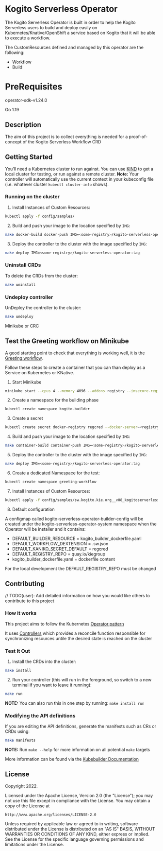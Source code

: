 # Kogito Serverless Operator

The Kogito Serverless Operator is built in order to help the Kogito Serverless users to build and deploy easily on 
Kubernetes/Knative/OpenShift a service based on Kogito that it will be able to execute a workflow.

The CustomResources defined and managed by this operator are the following:
- Workflow 
- Build

# PreRequisites

operator-sdk-v1.24.0

Go 1.19


## Description
The aim of this project is to collect everything is needed for a proof-of-concept of the Kogito Serverless Workflow CRD

## Getting Started
You’ll need a Kubernetes cluster to run against. You can use [KIND](https://sigs.k8s.io/kind) to get a local cluster for testing, or run against a remote cluster.
**Note:** Your controller will automatically use the current context in your kubeconfig file (i.e. whatever cluster `kubectl cluster-info` shows).

### Running on the cluster
1. Install Instances of Custom Resources:

```sh
kubectl apply -f config/samples/
```

2. Build and push your image to the location specified by `IMG`:
	
```sh
make docker-build docker-push IMG=<some-registry>/kogito-serverless-operator:tag
```
	
3. Deploy the controller to the cluster with the image specified by `IMG`:

```sh
make deploy IMG=<some-registry>/kogito-serverless-operator:tag
```

### Uninstall CRDs
To delete the CRDs from the cluster:

```sh
make uninstall
```

### Undeploy controller
UnDeploy the controller to the cluster:

```sh
make undeploy
```

Minikube or CRC

## Test the Greeting workflow on Minikube

A good starting point to check that everything is working well, it is the [Greeting workflow](https://github.com/kiegroup/kogito-examples/blob/stable/README.md#serverless-workflow-getting-started).

Follow these steps to create a container that you can than deploy as a Service on Kubernetes or KNative.

1. Start Minikube
```sh 
minikube start --cpus 4 --memory 4096 --addons registry --insecure-registry "10.0.0.0/24"
```
2. Create a namespace for the building phase

```sh
kubectl create namespace kogito-builder
```

3. Create a secret
```sh
kubectl create secret docker-registry regcred --docker-server=<registry_url> --docker-username=<registry_username> --docker-password=<registry_password> --docker-email=<registry_email> -n kogito-builder
```

4. Build and push your image to the location specified by `IMG`:

```sh
make container-build container-push IMG=<some-registry>/kogito-serverless-operator:tag
```

5. Deploy the controller to the cluster with the image specified by `IMG`:

```sh
make deploy IMG=<some-registry>/kogito-serverless-operator:tag
```

6. Create a dedicated Namespace for the test:

```sh
kubectl create namespace greeting-workflow
```

7. Install Instances of Custom Resources:

```sh
kubectl apply -f config/samples/sw.kogito.kie.org__v08_kogitoserverlessworkflow.yaml -n greeting-workflow
```

8. Default configuration

A configmap called kogito-serverless-operator-builder-config will be created under the kogito-serverless-operator-system 
namespace when the Operator will be installer and it contains:
  
- DEFAULT_BUILDER_RESOURCE = kogito_builder_dockerfile.yaml
- DEFAULT_WORKFLOW_DEXTENSION = .sw.json
- DEFAULT_KANIKO_SECRET_DEFAULT = regcred
- DEFAULT_REGISTRY_REPO = quay.io/kiegroup
- kogito_builder_dockerfile.yaml = dockerfile content

For the local development the DEFAULT_REGISTRY_REPO must be changed

## Contributing
// TODO(user): Add detailed information on how you would like others to contribute to this project

### How it works
This project aims to follow the Kubernetes [Operator pattern](https://kubernetes.io/docs/concepts/extend-kubernetes/operator/)

It uses [Controllers](https://kubernetes.io/docs/concepts/architecture/controller/) 
which provides a reconcile function responsible for synchronizing resources untile the desired state is reached on the cluster 

### Test It Out
1. Install the CRDs into the cluster:

```sh
make install
```

2. Run your controller (this will run in the foreground, so switch to a new terminal if you want to leave it running):

```sh
make run
```

**NOTE:** You can also run this in one step by running: `make install run`

### Modifying the API definitions
If you are editing the API definitions, generate the manifests such as CRs or CRDs using:

```sh
make manifests
```

**NOTE:** Run `make --help` for more information on all potential `make` targets

More information can be found via the [Kubebuilder Documentation](https://book.kubebuilder.io/introduction.html)

## License

Copyright 2022.

Licensed under the Apache License, Version 2.0 (the "License");
you may not use this file except in compliance with the License.
You may obtain a copy of the License at

    http://www.apache.org/licenses/LICENSE-2.0

Unless required by applicable law or agreed to in writing, software
distributed under the License is distributed on an "AS IS" BASIS,
WITHOUT WARRANTIES OR CONDITIONS OF ANY KIND, either express or implied.
See the License for the specific language governing permissions and
limitations under the License.

